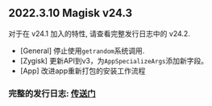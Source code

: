 ## 2022.3.10 Magisk v24.3

对于在 v24.1 加入的特性, 请查看完整发行日志中的 v24.2.

- [General] 停止使用`getrandom`系统调用.
- [Zygisk] 更新API到v3，为`AppSpecializeArgs`添加新字段。
- [App] 改进app重新打包的安装工作流程

### 完整的发行日志: [传送门](https://magisk.aac6fef.top/changes.html)

